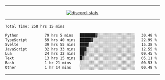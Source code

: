 <a href="https://www.github.com/ripavoid" target="_blank" rel="noreferrer">

-------

<div align='center'>
    <a href='https://discordapp.com/users/825178146797518881'>
        <img align='center' alt='discord-stats' src='https://api.discord-status.me/825178146797518881?nitro&boost=4&gradient=%231e0b1a%2C%23000000%2C%23000000%2C%23160316'></img>
    </a>
</div>

-------

<!--START_SECTION:waka-->

```txt
Total Time: 258 hrs 15 mins

Python            79 hrs 5 mins   ███████▓░░░░░░░░░░░░░░░░░   30.48 %
TypeScript        59 hrs 40 mins  █████▓░░░░░░░░░░░░░░░░░░░   22.99 %
Svelte            39 hrs 55 mins  ████░░░░░░░░░░░░░░░░░░░░░   15.38 %
JavaScript        32 hrs 33 mins  ███░░░░░░░░░░░░░░░░░░░░░░   12.55 %
Lua               24 hrs 32 mins  ██▒░░░░░░░░░░░░░░░░░░░░░░   09.45 %
Text              13 hrs 15 mins  █▒░░░░░░░░░░░░░░░░░░░░░░░   05.11 %
Bash              1 hr 21 mins    ░░░░░░░░░░░░░░░░░░░░░░░░░   00.53 %
Other             1 hr 14 mins    ░░░░░░░░░░░░░░░░░░░░░░░░░   00.48 %
```

<!--END_SECTION:waka-->

-------
